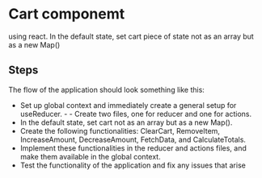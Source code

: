 # Cart componemt

using react.
In the default state, set cart piece of state not as an array but as a new Map()


## Steps

The flow of the application should look something like this:

- Set up global context and immediately create a general setup for useReducer. - - Create two files, one for reducer and one for actions.
- In the default state, set cart not as an array but as a new Map().
- Create the following functionalities: ClearCart, RemoveItem, IncreaseAmount, DecreaseAmount, FetchData, and CalculateTotals.
- Implement these functionalities in the reducer and actions files, and make them available in the global context.
- Test the functionality of the application and fix any issues that arise
